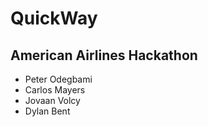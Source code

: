 # QuickWay
## American Airlines Hackathon

- Peter Odegbami
- Carlos Mayers
- Jovaan Volcy
- Dylan Bent
